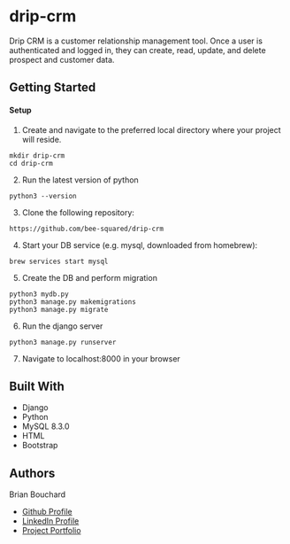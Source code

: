 # drip-crm

Drip CRM is a customer relationship management tool. Once a user is authenticated and logged in, they can create, read, update, and delete prospect and customer data.

## Getting Started

#### Setup

1. Create and navigate to the preferred local directory where your project will reside.

```
mkdir drip-crm
cd drip-crm
```

2. Run the latest version of python

```
python3 --version
```

3. Clone the following repository:

```
https://github.com/bee-squared/drip-crm
```

4. Start your DB service (e.g. mysql, downloaded from homebrew):

```
brew services start mysql
```

5. Create the DB and perform migration

```
python3 mydb.py
python3 manage.py makemigrations
python3 manage.py migrate
```

6. Run the django server

```
python3 manage.py runserver
```

7. Navigate to localhost:8000 in your browser

## Built With

- Django
- Python
- MySQL 8.3.0
- HTML
- Bootstrap

## Authors

Brian Bouchard

- [Github Profile](https://github.com/bee-squared)
- [LinkedIn Profile](https://www.linkedin.com/in/brian-bouchard)
- [Project Portfolio](https://www.b-squared.life)
